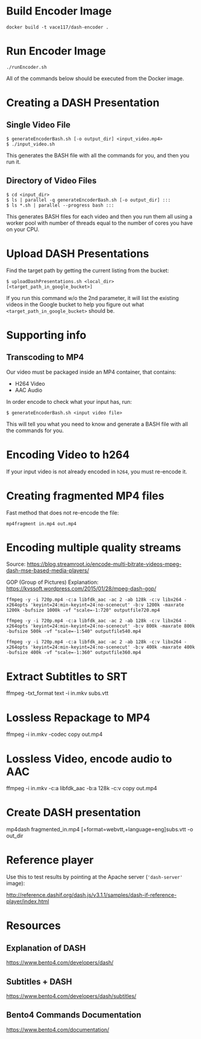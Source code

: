 # Build Encoder Image
```text
docker build -t vace117/dash-encoder .
```

# Run Encoder Image
```text
./runEncoder.sh
```

All of the commands below should be executed from the Docker image.

# Creating a DASH Presentation
## Single Video File
```text
$ generateEncoderBash.sh [-o output_dir] <input_video.mp4>
$ ./input_video.sh
```
This generates the BASH file with all the commands for you, and then you run it.

## Directory of Video Files
```text
$ cd <input_dir>
$ ls | parallel -q generateEncoderBash.sh [-o output_dir] :::
$ ls *.sh | parallel --progress bash :::
```
This generates BASH files for each video and then you run them all using a worker pool with number of threads equal to the number of cores you have on your CPU.

# Upload DASH Presentations
Find the target path by getting the current listing from the bucket:
```text
$ uploadDashPresentations.sh <local_dir> [<target_path_in_google_bucket>]
```

If you run this command w/o the 2nd parameter, it will list the existing videos in the Google bucket to help you figure out what `<target_path_in_google_bucket>` should be.



# Supporting info
## Transcoding to MP4
Our video must be packaged inside an MP4 container, that contains:
* H264 Video
* AAC Audio

In order encode to check what your input has, run:
```text
$ generateEncoderBash.sh <input video file>
```

This will tell you what you need to know and generate a BASH file with all the commands for you.

# Encoding Video to h264
If your input video is not already encoded in `h264`, you must re-encode it.

# Creating fragmented MP4 files
Fast method that does not re-encode the file:
```text
mp4fragment in.mp4 out.mp4
```

# Encoding multiple quality streams
Source: https://blog.streamroot.io/encode-multi-bitrate-videos-mpeg-dash-mse-based-media-players/

GOP (Group of Pictures) Explanation: https://kvssoft.wordpress.com/2015/01/28/mpeg-dash-gop/

```text
ffmpeg -y -i 720p.mp4 -c:a libfdk_aac -ac 2 -ab 128k -c:v libx264 -x264opts 'keyint=24:min-keyint=24:no-scenecut' -b:v 1200k -maxrate 1200k -bufsize 1000k -vf "scale=-1:720" outputfile720.mp4
```

```text
ffmpeg -y -i 720p.mp4 -c:a libfdk_aac -ac 2 -ab 128k -c:v libx264 -x264opts 'keyint=24:min-keyint=24:no-scenecut' -b:v 800k -maxrate 800k -bufsize 500k -vf "scale=-1:540" outputfile540.mp4
```

```text
ffmpeg -y -i 720p.mp4 -c:a libfdk_aac -ac 2 -ab 128k -c:v libx264 -x264opts 'keyint=24:min-keyint=24:no-scenecut' -b:v 400k -maxrate 400k -bufsize 400k -vf "scale=-1:360" outputfile360.mp4
```


# Extract Subtitles to SRT
ffmpeg -txt_format text -i in.mkv subs.vtt

# Lossless Repackage to MP4
ffmpeg -i in.mkv -codec copy out.mp4

# Lossless Video, encode audio to AAC
ffmpeg -i in.mkv -c:a libfdk_aac -b:a 128k -c:v copy out.mp4

# Create DASH presentation
mp4dash fragmented_in.mp4 [+format=webvtt,+language=eng]subs.vtt -o out_dir

# Reference player
Use this to test results by pointing at the Apache server (`'dash-server'` image):

http://reference.dashif.org/dash.js/v3.1.1/samples/dash-if-reference-player/index.html

# Resources
## Explanation of DASH
https://www.bento4.com/developers/dash/

## Subtitles + DASH
https://www.bento4.com/developers/dash/subtitles/

## Bento4 Commands Documentation
https://www.bento4.com/documentation/